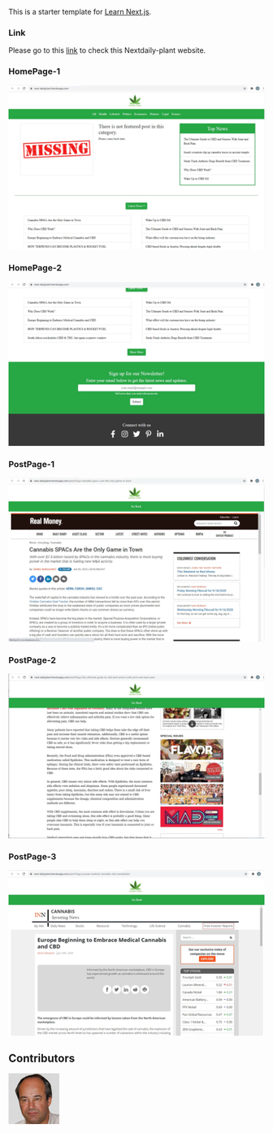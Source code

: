This is a starter template for [Learn Next.js](https://nextjs.org/learn).

### Link

Please go to this [link](https://next-dailyplant.herokuapp.com/) to check this Nextdaily-plant website.

### HomePage-1

![Auto suggestion](img/01_homepage.jpg)

### HomePage-2

![Auto suggestion](img/02_homepage2.jpg)

### PostPage-1

![Auto suggestion](img/03_post_page.jpg)

### PostPage-2

![Auto suggestion](img/04_post_page2.jpg)

### PostPage-3

![Auto suggestion](img/05_post_page3.jpg)

## Contributors

![Auto suggestion](img/me.jpg)